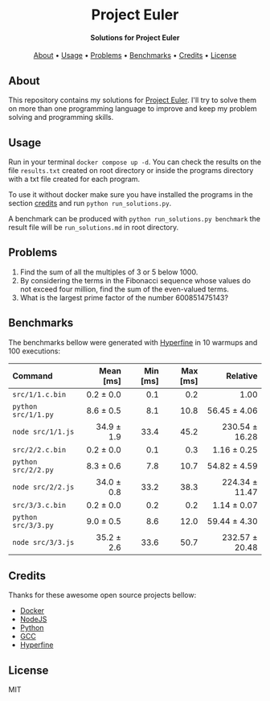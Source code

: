 <h1 align="center">
  Project Euler
</h1>

<h4 align="center">Solutions for Project Euler</h4>

<p align="center">
  <a href="#about">About</a> •
  <a href="#usage">Usage</a> •
  <a href="#problems">Problems</a> •
  <a href="#benchmarks">Benchmarks</a> •
  <a href="#credits">Credits</a> •
  <a href="#license">License</a>
</p>

## About

This repository contains my solutions for [Project Euler](https://projecteuler.net/). I'll try to solve them on more than one programming language to improve and keep my problem solving and programming skills.

## Usage

Run in your terminal ``docker compose up -d``. You can check the results on the file ``results.txt`` created on root directory or inside the programs directory with a txt file created for each program.

To use it without docker make sure you have installed the programs in the section [credits](#credits) and run ``python run_solutions.py``.

A benchmark can be produced with ``python run_solutions.py benchmark`` the result file will be ``run_solutions.md`` in root directory.

## Problems

1. Find the sum of all the multiples of $3$ or $5$ below $1000$.
2. By considering the terms in the Fibonacci sequence whose values do not exceed four million, find the sum of the even-valued terms.
3. What is the largest prime factor of the number $600851475143$?

## Benchmarks

The benchmarks bellow were generated with [Hyperfine](https://github.com/sharkdp/hyperfine) in 10 warmups and 100 executions:

| Command | Mean [ms] | Min [ms] | Max [ms] | Relative |
|:---|---:|---:|---:|---:|
| `src/1/1.c.bin` | 0.2 ± 0.0 | 0.1 | 0.2 | 1.00 |
| `python src/1/1.py` | 8.6 ± 0.5 | 8.1 | 10.8 | 56.45 ± 4.06 |
| `node src/1/1.js` | 34.9 ± 1.9 | 33.4 | 45.2 | 230.54 ± 16.28 |
| `src/2/2.c.bin` | 0.2 ± 0.0 | 0.1 | 0.3 | 1.16 ± 0.25 |
| `python src/2/2.py` | 8.3 ± 0.6 | 7.8 | 10.7 | 54.82 ± 4.59 |
| `node src/2/2.js` | 34.0 ± 0.8 | 33.2 | 38.3 | 224.34 ± 11.47 |
| `src/3/3.c.bin` | 0.2 ± 0.0 | 0.2 | 0.2 | 1.14 ± 0.07 |
| `python src/3/3.py` | 9.0 ± 0.5 | 8.6 | 12.0 | 59.44 ± 4.30 |
| `node src/3/3.js` | 35.2 ± 2.6 | 33.6 | 50.7 | 232.57 ± 20.48 |

## Credits

Thanks for these awesome open source projects bellow:

- [Docker](https://github.com/docker)
- [NodeJS](https://github.com/nodejs)
- [Python](https://github.com/python)
- [GCC](https://github.com/gcc-mirror/gcc)
- [Hyperfine](https://github.com/sharkdp/hyperfine)

## License

MIT
